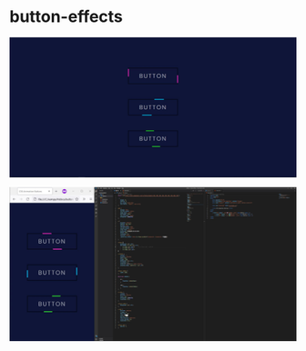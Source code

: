 # button-effects
 
![Screenshot](https://raw.githubusercontent.com/RuchiraSachinthana/button-effects/main/img/Capture2.JPG)

![Screenshot](https://raw.githubusercontent.com/RuchiraSachinthana/button-effects/main/img/Capture.JPG)
